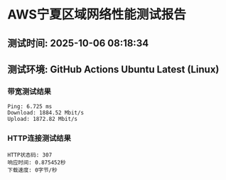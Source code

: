 # AWS宁夏区域网络性能测试报告
## 测试时间: 2025-10-06 08:18:34
## 测试环境: GitHub Actions Ubuntu Latest (Linux)

### 带宽测试结果
```
Ping: 6.725 ms
Download: 1884.52 Mbit/s
Upload: 1872.82 Mbit/s
```

### HTTP连接测试结果
```
HTTP状态码: 307
响应时间: 0.875452秒
下载速度: 0字节/秒
```

